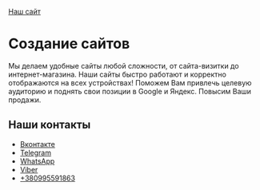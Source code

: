 <a href="https://webs.com.ru/">Наш сайт</a>
<h1>Создание сайтов</h1>
<p>Мы делаем удобные сайты любой сложности, от сайта-визитки до интернет-магазина. Наши сайты быстро работают и корректно отображаются на всех устройствах! Поможем Вам привлечь целевую аудиторию и поднять свои позиции в Google и Яндекс. Повысим Ваши продажи.</p>

<h2>Наши контакты</h2>
<ul>
	<li><a href="//vk.com/id360475051" target="_blank" title="Вконтакте">Вконтакте</a></li>
	<li><a href="//t.me/osnova2021" target="_blank" title="Telegram">Telegram</a></li>
	<li><a href="//api.whatsapp.com/send?phone=380995591863&text=Привет" target="_blank" title="WhatsApp">WhatsApp</a></li>
	<li><a href="viber://chat?number=%2B380995591863" target="_blank" title="Viber">Viber</a></li>
	<li><a class="phone" href="tel:+380995591863" title="Позвонить">+380995591863</a></li>
</ul>

